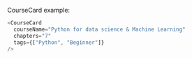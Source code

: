 CourseCard example:

```js
<CourseCard
  courseName="Python for data science & Machine Learning"
  chapters="7"
  tags={["Python", "Beginner"]}
/>
```
